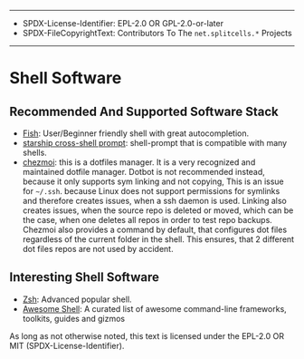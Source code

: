 ----
* SPDX-License-Identifier: EPL-2.0 OR GPL-2.0-or-later
* SPDX-FileCopyrightText: Contributors To The `net.splitcells.*` Projects
----
# Shell Software
## Recommended And Supported Software Stack
* [Fish](https://fishshell.com/):
  User/Beginner friendly shell with great autocompletion.
* [starship cross-shell prompt](https://starship.rs/):
  shell-prompt that is compatible with many shells.
* [chezmoi](https://github.com/twpayne/chezmoi): this is a dotfiles manager.
  It is a very recognized and maintained dotfile manager.
  Dotbot is not recommended instead, because it only supports sym linking and not copying,
  This is an issue for `~/.ssh`.
  because Linux does not support permissions for symlinks and therefore creates issues,
  when a ssh daemon is used.
  Linking also creates issues, when the source repo is deleted or moved,
  which can be the case, when one deletes all repos in order to test repo backups.
  Chezmoi also provides a command by default,
  that configures dot files regardless of the current folder in the shell.
  This ensures, that 2 different dot files repos are not used by accident.
## Interesting Shell Software
* [Zsh](https://www.zsh.org/): Advanced popular shell.
* [Awesome Shell](https://github.com/alebcay/awesome-shell): A curated list of awesome command-line frameworks, toolkits, guides and gizmos

As long as not otherwise noted,
this text is licensed under the EPL-2.0 OR MIT (SPDX-License-Identifier).
